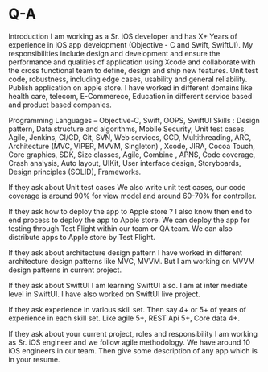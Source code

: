 # Q-A

Introduction
I am working as a Sr. iOS developer and has X+ Years of experience in iOS app development (Objective - C and Swift, SwiftUI). My responsibilities include design and development and ensure the performance and qualities of application using Xcode and collaborate with the cross functional team to define, design and ship new features. Unit test code, robustness, including edge cases, usability and general reliability. Publish application on apple store. I have worked in different domains like health care, telecom, E-Commerece, Education in different service based and product based companies.

Programming Languages – Objective-C, Swift, OOPS, SwiftUI
Skills : Design pattern, Data structure and algorithms, Mobile Security, Unit test cases, Agile, Jenkins, CI/CD, Git, SVN, Web services, GCD, Multithreading, ARC, Architecture (MVC, VIPER, MVVM, Singleton) , Xcode, JIRA, Cocoa Touch, Core graphics, SDK, Size classes, Agile, Combine , APNS, Code coverage, Crash analysis, Auto layout, UIKit, User interface design, Storyboards, Design principles (SOLID), Frameworks.


If they ask about Unit test cases
We also write unit test cases, our code coverage is around 90% for view model and around 60-70% for controller. 

If they ask how to deploy the app to Apple store ?
I also know then end to end process to deploy the app to Apple store. We can deploy the app for testing through Test Flight within our team or QA team. We can also distribute apps to Apple store by Test Flight. 

If they ask about architecture design pattern
I have worked in different architecture design patterns like MVC, MVVM. But I am working on MVVM design patterns in current project. 

If they ask about SwiftUI
I am learning SwiftUI also. I am at inter mediate level in SwiftUI. I have also worked on SwiftUI live project. 

If they ask experience in various skill set.
Then say 4+ or 5+ of years of experience in each skill set. Like agile 5+, REST Api 5+, Core data 4+.

If they ask about your current project, roles and responsibility 
I am working as Sr. iOS engineer and we follow agile methodology. We have around 10 iOS engineers in our team. Then give some description of any app which is in your resume.  
